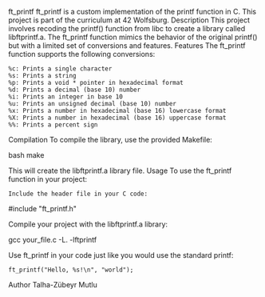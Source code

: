 ft_printf
ft_printf is a custom implementation of the printf function in C. This project is part of the curriculum at 42 Wolfsburg.
Description
This project involves recoding the printf() function from libc to create a library called libftprintf.a. The ft_printf function mimics the behavior of the original printf() but with a limited set of conversions and features.
Features
The ft_printf function supports the following conversions:

    %c: Prints a single character
    %s: Prints a string
    %p: Prints a void * pointer in hexadecimal format
    %d: Prints a decimal (base 10) number
    %i: Prints an integer in base 10
    %u: Prints an unsigned decimal (base 10) number
    %x: Prints a number in hexadecimal (base 16) lowercase format
    %X: Prints a number in hexadecimal (base 16) uppercase format
    %%: Prints a percent sign

Compilation
To compile the library, use the provided Makefile:

bash
make

This will create the libftprintf.a library file.
Usage
To use the ft_printf function in your project:

	Include the header file in your C code:
#include "ft_printf.h"

Compile your project with the libftprintf.a library:

gcc your_file.c -L. -lftprintf

Use ft_printf in your code just like you would use the standard printf:

    ft_printf("Hello, %s!\n", "world");
	
Author
Talha-Zübeyr Mutlu
